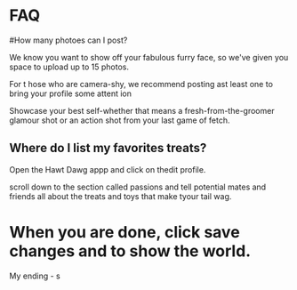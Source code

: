 # FAQ


#How many photoes can I post?


We know you want to show off your fabulous furry face, so we've given you space to upload up to 15 photos. 

For t hose who are camera-shy, we recommend posting ast least one to bring your profile some attent ion

Showcase your best self-whether that means a fresh-from-the-groomer glamour shot or an action shot from your last game of fetch. 


## Where do I list my favorites treats?

Open the Hawt Dawg appp and click on thedit profile. 

scroll down to the section called passions and tell potential mates and friends all about the treats and toys that make tyour tail wag.   

 When you are done, click save changes and to show the world. 
=======
My ending - s



